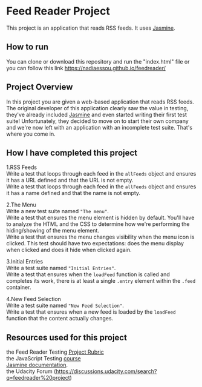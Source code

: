 # Feed Reader Project

This project is an application that reads RSS feeds. It uses [Jasmine](https://jasmine.github.io/).

## How to run

You can clone or download this repository and run the "index.html" file or you can follow this link https://nadiaessou.github.io/feedreader/

## Project Overview

In this project you are given a web-based application that reads RSS feeds. The original developer of this application clearly saw the value in testing, they've already included [Jasmine](http://jasmine.github.io/) and even started writing their first test suite! Unfortunately, they decided to move on to start their own company and we're now left with an application with an incomplete test suite. That's where you come in.

## How I have completed this project

1.RSS Feeds  
Write a test that loops through each feed in the `allFeeds` object and ensures it has a URL defined and that the URL is not empty.  
Write a test that loops through each feed in the `allFeeds` object and ensures it has a name defined and that the name is not empty.

2.The Menu  
Write a new test suite named `"The menu"`.  
Write a test that ensures the menu element is hidden by default. You'll have to analyze the HTML and the CSS to determine how we're performing the hiding/showing of the menu element.  
Write a test that ensures the menu changes visibility when the menu icon is clicked. This test should have two expectations: does the menu display when clicked and does it hide when clicked again.

3.Initial Entries  
Write a test suite named `"Initial Entries"`.  
Write a test that ensures when the `loadFeed` function is called and completes its work, there is at least a single `.entry` element within the `.feed` container.

4.New Feed Selection  
Write a test suite named `"New Feed Selection"`.  
Write a test that ensures when a new feed is loaded by the `loadFeed` function that the content actually changes.


## Resources used for this project

the Feed Reader Testing [Project Rubric](https://review.udacity.com/#!/projects/3442558598/rubric)  
the JavaScript Testing [course](https://www.udacity.com/course/ud549)  
[Jasmine documentation](http://jasmine.github.io).  
the Udacity Forum (https://discussions.udacity.com/search?q=feedreader%20project)  
